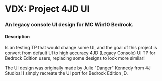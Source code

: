 # VDX: Project 4JD UI

### An legacy console UI design for MC Win10 Bedrock.

#### Description ####

Is an testing TP that would change some UI, and the goal of this project is convert from default UI to high accuracy 4JD (Legacy Console) UI TP for Bedrock Edition users, replacing some designs to look more similar!

The UI design was originally made by Julie "Danger" Kennedy from 4J Studios! I simply recreate the UI port for Bedrock Edition ;D.

